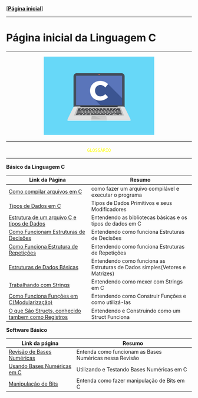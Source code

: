 [[**Página inicial**](https://f4nt0.github.io/PR0GR4M1NG)]

---

# Página inicial da Linguagem C

---

<center>
    <img src="../../img/c-language.jpg" width="300">
</center>

---

<center>
<code style="color: yellow">GLOSSÁRIO</code>
</center>

---

**Básico da Linguagem C**

Link da Página|Resumo
|---|---|
[Como compilar arquivos em C](../prog_c/compilador.md)| como fazer um arquivo compilável e executar o programa
[Tipos de Dados em C](../prog_c/tipos-dados.md)| Tipos de Dados Primitivos e seus Modificadores
[Estrutura de um arquivo C e tipos de Dados](../prog_c/estrutura-basica.md)| Entendendo as bibliotecas básicas e os tipos de dados em C
[Como Funcionam Estruturas de Decisões](../prog_c/estrutura-decisao.md)| Entendendo como funciona Estruturas de Decisões
[Como Funciona Estrutura de Repetições](../prog_c/estrutura-repeticao.md)| Entendendo como funciona Estruturas de Repetições
[Estruturas de Dados Básicas](../prog_c/estrutura-dados.md)| Entendendo como funciona as Estruturas de Dados simples(Vetores e Matrizes)
[Trabalhando com Strings](../prog_c/strings.md)| Entendendo como mexer com Strings em C
[Como Funciona Funções em C(Modularização)](../prog_c/funcoes.md)| Entendendo como Construir Funções e como utilizá-las
[O que São Structs, conhecido tambem como Registros](../prog_c/structs.md)| Entendendo e Construindo como um Struct Funciona

**Software Básico**

Link da página|Resumo
|---|---|
[Revisão de Bases Numéricas](../prog_c/bases-numericas.md)| Entenda como funcionam as Bases Numéricas nessa Revisão
[Usando Bases Numéricas em C](../prog_c/bases-uso.md)| Utilizando e Testando Bases Numéricas em C
[Manipulação de Bits](../prog_c/bits-manipulacao.md)| Entenda como fazer manipulação de Bits em C

